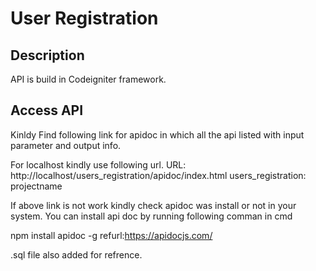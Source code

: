 # User Registration

## Description
API is build in Codeigniter framework.

## Access API
Kinldy Find following link for apidoc in which all the api listed with input parameter and output info.

For localhost kindly use following url.
URL: http://localhost/users_registration/apidoc/index.html
users_registration: projectname

If above link is not work kindly check apidoc was install or not in your system.
You can install api doc by running following comman in cmd

npm install apidoc -g
refurl:https://apidocjs.com/

.sql file also added for refrence.



